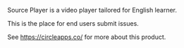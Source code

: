 
Source Player is a video player tailored for English learner.

This is the place for end users submit issues.

See https://circleapps.co/ for more about this product.
